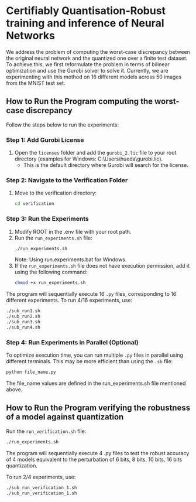 # Certifiably Quantisation-Robust training and inference of Neural Networks
We address the problem of computing the worst-case discrepancy between the original neural network and the quantized one over a finite test dataset. To achieve this, we first reformulate the problem in terms of bilinear optimization and use the Gurobi solver to solve it. Currently, we are experimenting with this method on 16 different models across 50 images from the MNIST test set.

## How to Run the Program computing the worst-case discrepancy

Follow the steps below to run the experiments:

### Step 1: Add Gurobi License
1. Open the `licenses` folder and add the `gurobi_2.lic` file to your root directory (examples for Windows: C:\Users\hueda\gurobi.lic).
   - This is the default directory where Gurobi will search for the license.

### Step 2: Navigate to the Verification Folder
1. Move to the verification directory:
    ```bash
    cd verification
    ```

### Step 3: Run the Experiments
1. Modify ROOT in the .env file with your root path. 
2. Run the `run_experiments.sh` file:
    ```bash
    ./run_experiments.sh
    ```
    Note: Using run.experiments.bat for Windows. 
3. If the `run_experiments.sh` file does not have execution permission, add it using the following command:
    ```bash
    chmod +x run_experiments.sh
    ```

The program will sequentially execute 16 `.py` files, corresponding to 16 different experiments.
To run 4/16 experiments, use: 

 ```bash
 ./sub_run1.sh
 ./sub_run2.sh
 ./sub_run3.sh
 ./sub_run4.sh
 ```

### Step 4: Run Experiments in Parallel (Optional)
To optimize execution time, you can run multiple `.py` files in parallel using different terminals. This may be more efficient than using the `.sh` file:
   ```bash
   python file_name.py
   ```
The file_name values are defined in the run_experiments.sh file mentioned above.

## How to Run the Program verifying the robustness of a model against quantization 
Run the `run_verification.sh` file:
 ```bash
 ./run_experiments.sh
 ```
The program will sequentially execute 4 .py files to test the robust accuracy of 4 models equivalent to the perturbation of 6 bits, 8 bits, 10 bits, 16 bits quantization.

To run 2/4 experiments, use: 

 ```bash
 ./sub_run_verification_1.sh
 ./sub_run_verification_1.sh
 ```
